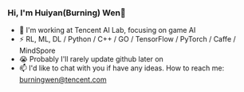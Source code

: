 ### Hi, I'm Huiyan(Burning) Wen👋

- 🔩 I'm working at Tencent AI Lab, focusing on game AI
- ⚡ RL, ML, DL / Python / C++ / GO / TensorFlow / PyTorch / Caffe / MindSpore
- 😭 Probably I'll rarely update github later on
- 📫 I'd like to chat with you if have any ideas. How to reach me: burningwen@tencent.com
